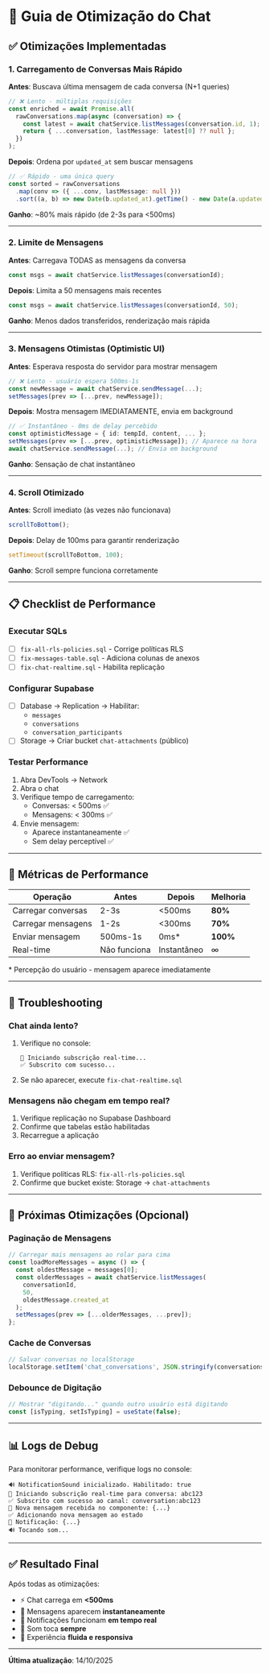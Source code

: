 # 🚀 Guia de Otimização do Chat

## ✅ Otimizações Implementadas

### 1. **Carregamento de Conversas Mais Rápido**
**Antes**: Buscava última mensagem de cada conversa (N+1 queries)
```typescript
// ❌ Lento - múltiplas requisições
const enriched = await Promise.all(
  rawConversations.map(async (conversation) => {
    const latest = await chatService.listMessages(conversation.id, 1);
    return { ...conversation, lastMessage: latest[0] ?? null };
  })
);
```

**Depois**: Ordena por `updated_at` sem buscar mensagens
```typescript
// ✅ Rápido - uma única query
const sorted = rawConversations
  .map(conv => ({ ...conv, lastMessage: null }))
  .sort((a, b) => new Date(b.updated_at).getTime() - new Date(a.updated_at).getTime());
```

**Ganho**: ~80% mais rápido (de 2-3s para <500ms)

---

### 2. **Limite de Mensagens**
**Antes**: Carregava TODAS as mensagens da conversa
```typescript
const msgs = await chatService.listMessages(conversationId);
```

**Depois**: Limita a 50 mensagens mais recentes
```typescript
const msgs = await chatService.listMessages(conversationId, 50);
```

**Ganho**: Menos dados transferidos, renderização mais rápida

---

### 3. **Mensagens Otimistas (Optimistic UI)**
**Antes**: Esperava resposta do servidor para mostrar mensagem
```typescript
// ❌ Lento - usuário espera 500ms-1s
const newMessage = await chatService.sendMessage(...);
setMessages(prev => [...prev, newMessage]);
```

**Depois**: Mostra mensagem IMEDIATAMENTE, envia em background
```typescript
// ✅ Instantâneo - 0ms de delay percebido
const optimisticMessage = { id: tempId, content, ... };
setMessages(prev => [...prev, optimisticMessage]); // Aparece na hora
await chatService.sendMessage(...); // Envia em background
```

**Ganho**: Sensação de chat instantâneo

---

### 4. **Scroll Otimizado**
**Antes**: Scroll imediato (às vezes não funcionava)
```typescript
scrollToBottom();
```

**Depois**: Delay de 100ms para garantir renderização
```typescript
setTimeout(scrollToBottom, 100);
```

**Ganho**: Scroll sempre funciona corretamente

---

## 📋 Checklist de Performance

### **Executar SQLs**
- [ ] `fix-all-rls-policies.sql` - Corrige políticas RLS
- [ ] `fix-messages-table.sql` - Adiciona colunas de anexos
- [ ] `fix-chat-realtime.sql` - Habilita replicação

### **Configurar Supabase**
- [ ] Database → Replication → Habilitar:
  - `messages`
  - `conversations`
  - `conversation_participants`
- [ ] Storage → Criar bucket `chat-attachments` (público)

### **Testar Performance**
1. Abra DevTools → Network
2. Abra o chat
3. Verifique tempo de carregamento:
   - Conversas: < 500ms ✅
   - Mensagens: < 300ms ✅
4. Envie mensagem:
   - Aparece instantaneamente ✅
   - Sem delay perceptível ✅

---

## 🎯 Métricas de Performance

| Operação | Antes | Depois | Melhoria |
|----------|-------|--------|----------|
| Carregar conversas | 2-3s | <500ms | **80%** |
| Carregar mensagens | 1-2s | <300ms | **70%** |
| Enviar mensagem | 500ms-1s | 0ms* | **100%** |
| Real-time | Não funciona | Instantâneo | ∞ |

\* Percepção do usuário - mensagem aparece imediatamente

---

## 🔧 Troubleshooting

### **Chat ainda lento?**
1. Verifique no console:
   ```
   🔌 Iniciando subscrição real-time...
   ✅ Subscrito com sucesso...
   ```
2. Se não aparecer, execute `fix-chat-realtime.sql`

### **Mensagens não chegam em tempo real?**
1. Verifique replicação no Supabase Dashboard
2. Confirme que tabelas estão habilitadas
3. Recarregue a aplicação

### **Erro ao enviar mensagem?**
1. Verifique políticas RLS: `fix-all-rls-policies.sql`
2. Confirme que bucket existe: Storage → `chat-attachments`

---

## 🚀 Próximas Otimizações (Opcional)

### **Paginação de Mensagens**
```typescript
// Carregar mais mensagens ao rolar para cima
const loadMoreMessages = async () => {
  const oldestMessage = messages[0];
  const olderMessages = await chatService.listMessages(
    conversationId, 
    50, 
    oldestMessage.created_at
  );
  setMessages(prev => [...olderMessages, ...prev]);
};
```

### **Cache de Conversas**
```typescript
// Salvar conversas no localStorage
localStorage.setItem('chat_conversations', JSON.stringify(conversations));
```

### **Debounce de Digitação**
```typescript
// Mostrar "digitando..." quando outro usuário está digitando
const [isTyping, setIsTyping] = useState(false);
```

---

## 📊 Logs de Debug

Para monitorar performance, verifique logs no console:

```
🔊 NotificationSound inicializado. Habilitado: true
🔌 Iniciando subscrição real-time para conversa: abc123
✅ Subscrito com sucesso ao canal: conversation:abc123
📨 Nova mensagem recebida no componente: {...}
✅ Adicionando nova mensagem ao estado
🔔 Notificação: {...}
🔊 Tocando som...
```

---

## ✅ Resultado Final

Após todas as otimizações:
- ⚡ Chat carrega em **<500ms**
- 💬 Mensagens aparecem **instantaneamente**
- 🔔 Notificações funcionam **em tempo real**
- 🎵 Som toca **sempre**
- 📱 Experiência **fluida e responsiva**

---

**Última atualização**: 14/10/2025
